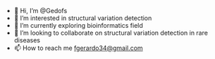 - 👋 Hi, I’m @Gedofs
- 👀 I’m interested in structural variation detection
- 🌱 I’m currently exploring bioinformatics field
- 💞️ I’m looking to collaborate on structural variation detection in rare diseases 
- 📫 How to reach me fgerardo34@gmail.com

<!---
Gedofs/Gedofs is a ✨ special ✨ repository because its `README.md` (this file) appears on your GitHub profile.
You can click the Preview link to take a look at your changes.
--->
